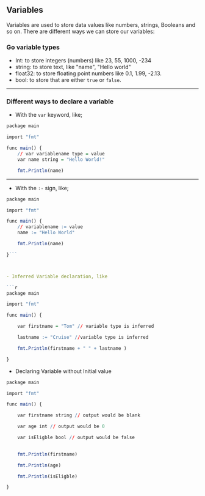 ## Variables

Variables are used to store data values like numbers, strings, Booleans and so on. There are different ways we can store our variables:


### Go variable types

- Int: to store integers (numbers) like 23, 55, 1000, -234
- string: to store text, like "name", "Hello world"
- float32: to store floating point numbers like 0.1, 1.99, -2.13.
- bool: to store that are either ``true`` or ``false``.
---


### Different ways to declare a variable

- With the ``var`` keyword, like;

```r
package main

import "fmt"

func main() {
	// var variablename type = value
	var name string = "Hello World!"

	fmt.Println(name)
```

---

- With the ``:-`` sign, like;
```r
package main

import "fmt"

func main() {
	// variablename := value
	name := "Hello World"

	fmt.Println(name)

}```



- Inferred Variable declaration, like

```r
package main

import "fmt"

func main() {

	var firstname = "Tom" // variable type is inferred

	lastname := "Cruise" //variable type is inferred

	fmt.Println(firstname + " " + lastname )

}
```


- Declaring Variable without Initial value

```r
package main

import "fmt"

func main() {

	var firstname string // output would be blank

	var age int // output would be 0

	var isEligble bool // output would be false
	

	fmt.Println(firstname)

	fmt.Println(age)

	fmt.Println(isEligble)

}
```